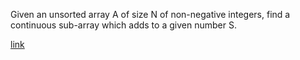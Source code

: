 Given an unsorted array A of size N of non-negative integers, find a continuous sub-array which adds to a given number S.

[link](https://practice.geeksforgeeks.org/problems/subarray-with-given-sum/0)
